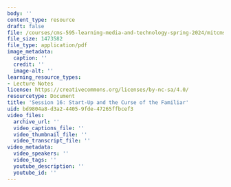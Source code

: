 ```yaml
---
body: ''
content_type: resource
draft: false
file: /courses/cms-595-learning-media-and-technology-spring-2024/mitcms_595_s24_ses16.pdf
file_size: 1473582
file_type: application/pdf
image_metadata:
  caption: ''
  credit: ''
  image-alt: ''
learning_resource_types:
- Lecture Notes
license: https://creativecommons.org/licenses/by-nc-sa/4.0/
resourcetype: Document
title: 'Session 16: Start-Up and the Curse of the Familiar'
uid: bd9804a8-d3a2-4405-9fde-47265ffbcef3
video_files:
  archive_url: ''
  video_captions_file: ''
  video_thumbnail_file: ''
  video_transcript_file: ''
video_metadata:
  video_speakers: ''
  video_tags: ''
  youtube_description: ''
  youtube_id: ''
---
```

